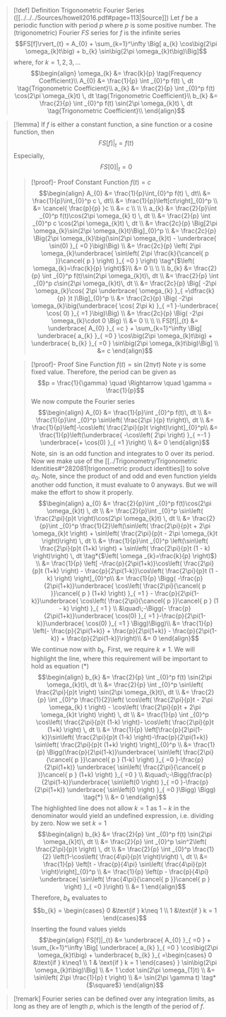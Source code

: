 
>[!def] Definition Trigonometric Fourier Series ([[../../../Sources/howell2016.pdf#page=113|Source]])
>Let $f$ be a periodic function with period $p$ where $p$ is some positive number. The (trigonometric) Fourier $FS$ series for $f$ is the infinite series
>$$FS[f]\rvert_{t} = A_{0} + \sum_{k=1}^\infty \Big[ a_{k} \cos\big(2\pi \omega_{k}t\big) + b_{k} \sin\big(2\pi \omega_{k}t\big)\Big]$$
>where, for $k = 1,2,3, \dots$
>$$\begin{align}
> \omega_{k} &= \frac{k}{p} \tag{Frequency Coefficient}\\
> A_{0} &= \frac{1}{p} \int _{0}^p f(t) \, dt \tag{Trigonometric Coefficient}\\
> a_{k} &= \frac{2}{p} \int _{0}^p f(t) \cos(2\pi \omega_{k}t) \, dt \tag{Trigonometric Coefficient}\\
> b_{k} &= \frac{2}{p} \int _{0}^p f(t) \sin(2\pi \omega_{k}t) \, dt \tag{Trigonometric Coefficient}\\
>\end{align}$$

>[!lemma] 
>If $f$ is either a constant function, a sine function or a cosine function, then
>$$FS[f]|_{t} = f(t)$$
>Especially,
>$$FS[0]|_{t} = 0$$
>>[!proof]- Proof Constant Function $f(t) = c$
>>$$\begin{align}
>> A_{0} &= \frac{1}{p}\int_{0}^p f(t) \, dt\\  
>> &= \frac{1}{p}\int_{0}^p c \, dt\\  
>> &= \frac{1}{p}\left[ct\right]_{0}^p  \\  
>> &= \cancel{ \frac{p}{p} }c  \\ 
>> &= c   \\ \\ \\
>> a_{k} &= \frac{2}{p}\int _{0}^p f(t)\cos(2\pi \omega_{k} t) \, dt  \\
>> &= \frac{2}{p} \int _{0}^p c \cos(2\pi \omega_{k}t) \, dt \\
>> &= \frac{2c}{p} \Big[2\pi \omega_{k}\sin(2\pi \omega_{k}t)\Big]_{0}^p \\
>> &= \frac{2c}{p} \Big(2\pi \omega_{k}\big(\sin(2\pi \omega_{k}t) - \underbrace{ \sin(0) }_{ =0 }\big)\Big) \\
>> &= \frac{2c}{p} \left( 2\pi \omega_{k}\underbrace{ \sin\left( 2\pi \frac{k}{\cancel{ p }}\cancel{ p }  \right) }_{ =0 } \right) \tag*{$\left( \omega_{k}=\frac{k}{p} \right)$}\\
>> &= 0 \\ \\ \\
>> b_{k} &= \frac{2}{p} \int _{0}^p f(t)\sin(2\pi \omega_{k}t)\, dt \\
>>  &= \frac{2}{p}  \int _{0}^p c\sin(2\pi \omega_{k}t)\, dt \\
>>  &= \frac{2c}{p}   \Big[ -2\pi \omega_{k}\cos( 2\pi \underbrace{ \omega_{k} }_{ =\dfrac{k}{p} }t )\Big]_{0}^p \\
>>  &= \frac{2c}{p}   \Big( -2\pi \omega_{k}\big(\underbrace{ \cos( 2\pi k) }_{ =1 }-\underbrace{ \cos( 0) }_{ =1 }\big)\Big) \\
>>  &= \frac{2c}{p}   \Big( -2\pi \omega_{k}\cdot 0 \Big) \\
>>  &= 0 \\ \\ \\
>>FS[f]|_{t}  &= \underbrace{ A_{0} }_{ =c } + \sum_{k=1}^\infty \Big[ \underbrace{ a_{k} }_{ =0 } \cos\big(2\pi \omega_{k}t\big) + \underbrace{ b_{k} }_{ =0 } \sin\big(2\pi \omega_{k}t\big)\Big] \\
>> &= c
>>\end{align}$$
>
>>[!proof]- Proof Sine Function $f(t)=\sin(2\pi \gamma t)$
>>Note $\gamma$ is some fixed value. Therefore, the period can be given as
>>$$p = \frac{1}{\gamma} \quad \Rightarrow \quad \gamma = \frac{1}{p}$$
>>We now compute the Fourier series
>>$$\begin{align}
>> A_{0} &= \frac{1}{p}\int _{0}^p  f(t)\, dt \\ 
>>    &= \frac{1}{p}\int _{0}^p  \sin\left(  \frac{2\pi }{p} t\right)\, dt \\ 
>>    &= \frac{1}{p}\left[-\cos\left( \frac{2\pi}{p}t \right)\right]_{0}^p\\
>>    &= \frac{1}{p}\left(\underbrace{ -\cos\left( 2\pi \right) }_{ =-1 }  \underbrace{+ \cos(0) }_{ =1 }\right) \\
>>    &= 0
>>\end{align}$$
>>Note, $\sin$ is an odd function and integrates to $0$ over its period. Now we make use of the [[../Trigonometry/Trigonometric Identities#^282081|trigonometric product identities]] to solve $a_0$. Note, since the product of and odd and even function yields another odd function, it must evaluate to $0$ anyways. But we will make the effort to show it properly.
>>$$\begin{align}
>> a_{0} &= \frac{2}{p}\int _{0}^p f(t)\cos(2\pi \omega_{k}t) \, dt \\ 
>>  &= \frac{2}{p}\int _{0}^p \sin\left( \frac{2\pi}{p}t \right)\cos(2\pi \omega_{k}t) \, dt  \\
>>  &= \frac{2}{p}\int _{0}^p \frac{1}{2}\left(\sin\left( \frac{2\pi}{p}t + 2\pi \omega_{k}t \right) + \sin\left( \frac{2\pi}{p}t - 2\pi \omega_{k}t \right)\right) \, dt  \\
>>  &= \frac{1}{p}\int _{0}^p \left(\sin\left( \frac{2\pi}{p}t (1+k) \right) + \sin\left( \frac{2\pi}{p}t (1 - k) \right)\right) \, dt \tag*{$\left( \omega _{k}=\frac{k}{p} \right)$} \\
>>  &= \frac{1}{p} \left[ -\frac{p}{2\pi(1+k)}\cos\left( \frac{2\pi}{p}t (1+k) \right) - \frac{p}{2\pi(1-k)}\cos\left( \frac{2\pi}{p}t (1 - k) \right) \right]_{0}^p\\
>>  &= \frac{1}{p} \Bigg( -\frac{p}{2\pi(1+k)}\underbrace{ \cos\left( \frac{2\pi}{\cancel{ p }}\cancel{ p } (1+k) \right) }_{ =1 } - \frac{p}{2\pi(1-k)}\underbrace{ \cos\left( \frac{2\pi}{\cancel{ p }}\cancel{ p } (1 - k)  \right) }_{ =1 } \\
>>  &\quad\;-\Bigg(- \frac{p}{2\pi(1+k)}\underbrace{ \cos(0) }_{ =1 }-\frac{p}{2\pi(1-k)}\underbrace{ \cos(0) }_{ =1 } \Bigg)\Bigg)\\
>>  &= \frac{1}{p} \left(- \frac{p}{2\pi(1+k)} + \frac{p}{2\pi(1+k)} -  \frac{p}{2\pi(1-k)} + \frac{p}{2\pi(1-k)}\right)\\
>>  &= 0
>>\end{align}$$
>> We continue now with $b_k$. First, we require $k\neq 1$. We will highlight the line, where this requirement will be important to hold as equation $(*)$
>> $$\begin{align}
>> b_{k} &= \frac{2}{p} \int _{0}^p f(t) \sin(2\pi \omega_{k}t)\, dt \\
>> &= \frac{2}{p} \int _{0}^p \sin\left( \frac{2\pi}{p}t \right) \sin(2\pi \omega_{k}t)\, dt \\
>> &= \frac{2}{p} \int _{0}^p \frac{1}{2}\left( \cos\left( \frac{2\pi}{p}t - 2\pi \omega_{k} t \right) - \cos\left( \frac{2\pi}{p}t + 2\pi \omega_{k}t \right) \right) \, dt  \\
>> &= \frac{1}{p} \int _{0}^p \cos\left( \frac{2\pi}{p}t (1-k) \right)- \cos\left( \frac{2\pi}{p}t (1+k) \right) \, dt  \\
>> &= \frac{1}{p} \left[\frac{p}{2\pi(1-k)}\sin\left( \frac{2\pi}{p}t (1-k) \right)-\frac{p}{2\pi(1+k)} \sin\left( \frac{2\pi}{p}t (1+k) \right) \right]_{0}^p \\
>> &= \frac{1}{p} \Bigg(\frac{p}{2\pi(1-k)}\underbrace{ \sin\left( \frac{2\pi}{\cancel{ p }}\cancel{ p } (1-k) \right) }_{ =0 }-\frac{p}{2\pi(1+k)} \underbrace{ \sin\left( \frac{2\pi}{\cancel{ p }}\cancel{ p } (1+k) \right) }_{ =0 }  \\
>> &\quad\;-\Bigg(\frac{p}{2\pi(1-k)}\underbrace{ \sin\left(0 \right) }_{ =0 }-\frac{p}{2\pi(1+k)} \underbrace{ \sin\left(0 \right) }_{ =0 }\Bigg) \Bigg)  \tag{*} \\
>> &= 0
>>\end{align}$$
>>The highlighted line does not allow $k=1$ as $1-k$ in the denominator would yield an undefined expression, i.e. dividing by zero. Now we set $k=1$
>>$$\begin{align}
>> b_{k} &= \frac{2}{p} \int _{0}^p f(t) \sin(2\pi \omega_{k}t)\, dt \\
>> &= \frac{2}{p} \int _{0}^p \sin^2\left( \frac{2\pi}{p}t \right) \, dt \\
>> &= \frac{2}{p} \int _{0}^p \frac{1}{2} \left(1-\cos\left( \frac{4\pi}{p}t \right)\right) \, dt \\
>> &= \frac{1}{p} \left[t - \frac{p}{4\pi} \sin\left( \frac{4\pi}{p}t \right)\right]_{0}^p \\
>> &= \frac{1}{p} \left(p - \frac{p}{4\pi} \underbrace{ \sin\left( \frac{4\pi}{\cancel{ p }}\cancel{ p } \right) }_{ =0 }\right) \\ 
>> &= 1
>>\end{align}$$
>>Therefore, $b_k$ evaluates to
>>$$b_{k} = \begin{cases}
>> 0 &\text{if } k\neq 1  \\
>> 1 &\text{if } k = 1
>>\end{cases}$$
>>Inserting the found values yields
>>$$\begin{align}
>>FS[f]|_{t}  &= \underbrace{ A_{0} }_{ =0 } + \sum_{k=1}^\infty \Big[ \underbrace{ a_{k} }_{ =0 } \cos\big(2\pi \omega_{k}t\big) + \underbrace{ b_{k} }_{ =\begin{cases}
0 &\text{if } k\neq1 \\
1 & \text{if } k = 1
\end{cases} } \sin\big(2\pi \omega_{k}t\big)\Big] \\
>> &= 1 \cdot \sin(2\pi \omega_{1}t) \\
>> &= \sin\left( 2\pi \frac{1}{p} t \right)  \\
>> &= \sin(2\pi \gamma t) \tag*{$\square$}
>>\end{align}$$

>[!remark]
> Fourier series can be defined over any integration limits, as long as they are of length $p$, which is the length of the period of $f$.